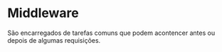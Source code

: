 # Middleware

São encarregados de tarefas comuns que podem acontencer antes ou depois de algumas requisições.

